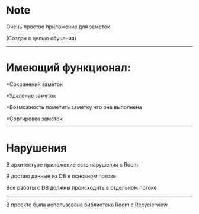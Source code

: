 # Note
Очень простое приложение для заметок

(Создан с целью обучения)
____
Имеющий функционал:
===========
*Сохранений заметок

*Удаление заметок

*Возможность пометить заметку что она выполнена

*Сортировка заметок
____
Нарушения
===========
В архитектуре приложение есть нарушения с Room

Я достаю данные из DB в основном потоке

Все работы с DB должны происходить в отдельном потоке
____
В проекте была использована библиотека Room с Recyclerview
